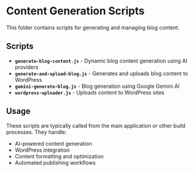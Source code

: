 # Content Generation Scripts

This folder contains scripts for generating and managing blog content.

## Scripts

- **`generate-blog-content.js`** - Dynamic blog content generation using AI providers
- **`generate-and-upload-blog.js`** - Generates and uploads blog content to WordPress
- **`gemini-generate-blog.js`** - Blog generation using Google Gemini AI
- **`wordpress-uploader.js`** - Uploads content to WordPress sites

## Usage

These scripts are typically called from the main application or other build processes. They handle:

- AI-powered content generation
- WordPress integration
- Content formatting and optimization
- Automated publishing workflows
